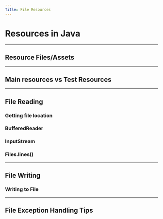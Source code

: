 ```yaml
---
Title: File Resources
---
```


# Resources in Java

---

## Resource Files/Assets

---

## Main resources vs Test Resources

---

## File Reading

### Getting file location

### BufferedReader

### InputStream

### Files.lines()

---

## File Writing

### Writing to File

---

## File Exception Handling Tips